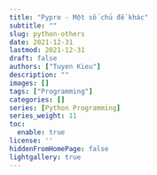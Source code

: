 ```yaml
---
title: "Pypro - Một số chủ đề khác"
subtitle: ""
slug: python-others
date: 2021-12-31
lastmod: 2021-12-31
draft: false
authors: ["Tuyen Kieu"]
description: ""
images: []
tags: ["Programming"]
categories: []
series: [Python Programming]
series_weight: 11
toc:
  enable: true
license: ''  
hiddenFromHomePage: false
lightgallery: true
---
```


<!--more-->